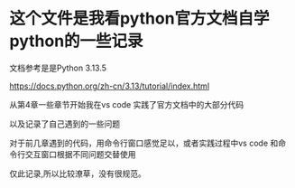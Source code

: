# 这个文件是我看python官方文档自学python的一些记录

文档参考是是Python 3.13.5

https://docs.python.org/zh-cn/3.13/tutorial/index.html

从第4章一些章节开始我在vs code 实践了官方文档中的大部分代码

以及记录了自己遇到的一些问题

对于前几章遇到的代码，用命令行窗口感觉足以，或者实践过程中vs code 和命令行交互窗口根据不同问题交替使用

仅此记录,所以比较潦草，没有很规范。